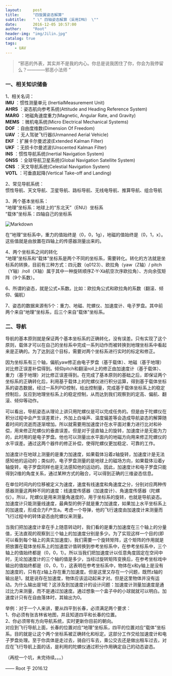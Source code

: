 ```yaml
---
layout:     post
title:      "四旋翼姿态解算"
subtitle:   " \" 四轴姿态解算（采用IMU） \""
date:       2016-12-05 10:57:00
author:     "Root"
header-img: "img/Jilin.jpg"
catalog: true
tags:
    - UAV
---
```


> “邪恶的外表，其实并不是我的内心。你总是说我困住了你，你会为我停留么？————邪恶小法师 ”

### 一、相关知识储备

1、相关名词：  
**IMU**  ：惯性测量单元 (InertialMeasurement Unit)  
**AHRS** ：姿态航向参考系统(Attitude and Heading Reference System)  
**MARG** ：地磁角速度重力(Magnetic, Angular Rate, and Gravity)  
**MEMS** ：微机电系统(Micro Electrical Mechanical Systems)  
**DOF**  ：自由度维数(Dimension Of Freedom)  
**UAV**  ：无人驾驶飞行器(Unmanned Aerial Vehicle)  
**EKF**  ：扩展卡尔曼滤波(Extended Kalman Filter)  
**UKF**  ：无损卡尔曼滤波(Unscented Kalman Filter)  
**INS**  ：惯性导航系统(Inertial Navigation System)  
**GNSS** ：全球导航卫星系统(Global Navigation Satellite System)  
**CNS**  ：天文导航系统(Celestial Navigation System)  
**VOTL** ：可垂直起降(Vertical Take-off and Landing)  

2、常见导航系统：     
惯性导航、天文导航、卫星导航、路标导航、无线电导航、推算导航、组合导航   

3、两个基本坐标系：  
“地理”坐标系：地球上的“东北天”（ENU）坐标系   
“载体”坐标系：四轴自己的坐标系

![Markdown](http://p1.bpimg.com/572619/08558a19f76ba702.jpg)

在“地理”坐标系中，重力的值始终是（0，0，1g），地磁的值始终是（0，1，x）。这些值就是由放置在四轴上的传感器测量出来的。

4、两个坐标系之间的转化   
“地理”坐标系和“载体”坐标系是两个不同的坐标系，需要转化。转化的方法就是坐标系的转换，目前有三种方式：四元数（q0123）、欧拉角（yaw（Z轴）/ pitch（Y轴）/roll（X轴）属于其中一种旋转顺序Z-Y-Xà航空次序欧拉角）、方向余弦矩阵（9个系数）。

6、所谓的姿态，就是公式+系数。比如：欧拉角公式和欧拉角的系数（翻滚、倾仰、偏航）

7、姿态的数据来源有5个：重力、地磁、陀螺仪、加速度计、电子罗盘。其中前两个来自“地理”坐标系，后三个来自“载体”坐标系。

### 二、导航

导航的基本原则就是保证两个基本坐标系的正确转化，没有误差。只有实现了这个原则，载体才可以在自己的坐标系中完成一系列动作而被转换到地理坐标系中看起来是正确的。为了达到这个目标，需要对两个坐标系进行实时的标定和修正。

因为坐标系有三个轴，偏航yaw修正由电子罗盘（基于载体）、地磁（基于地理）对比修正误差补偿得到。倾仰pitch和翻滚roll上的修正由加速度计（基于载体）、重力（基于地理）对比修正误差得到。在完成了基本原则的基础之后，即保证两个坐标系的正确转化后，利用基于载体上的陀螺仪进行积分运算，得到基于载体坐标系的姿态数据，经过一系列PID控制，给出控制量，完成基于载体坐标系上的稳定控制后，反应到地理坐标系上的稳定控制，从而达到我们观察到的定高、偏航、翻滚、倾仰等动作。

可以看出，导航姿态从理论上讲只用陀螺仪是可以完成任务的。但是由于陀螺仪在积分过程中会产生误差累计，外加上白噪声、温度偏差等会造成导航姿态的解算随着时间的流逝而逐渐增加。所以就需要用加速度计在水平面对重力进行比对和补偿，用来修正陀螺仪的垂直误差。但是对于竖直轴上的旋转，加速度计是无能为力的，此时用的是电子罗盘。他也可以测量出水平面内的地磁方向用来修正陀螺仪的水平误差。通过这两个器件的修正补偿，使得陀螺仪更加稳定、可靠的工作。

加速度计在地球上测量的是重力加速度，如果载体沿着z轴旋转，加速度计是无法感知他的运动的；类似的，电子罗盘测量的是地球上的磁场方向，如果载体沿着y轴旋转，电子罗盘同样也是无法感知他的运动的。因此，加速度计和电子罗盘只能得到2维的角度关系，通过某种方式的融合，可以得到正确的三维姿态信息。

在单位时间内的位移被定义为速度，速度有线速度和角速度之分，分别对应两种传感器测量这两种不同的速度：线速度传感器（加速度计）、角速度传感器（陀螺仪）。所以，陀螺仪是用来测量角速度的，用于坐标系的旋转，也就是导航姿态。加速度计只能测量线速度，最典型的例子就是重力加速度，如果加上水平坐标系上的加速度，形成合力F产生a。考虑一个导弹，他的飞行速度由加速度计来测量而飞行过程中的转体姿态由陀螺仪来测量。

当我们把加速度计拿在手上随意转动时，我们看的是重力加速度在三个轴上的分量值，无法直观的观察到三个轴上的加速度分别是多少。为了实现这样一个目的(即可以看到每个轴上的真实加速度)，我们需要一个旋转矩阵，这个矩阵的作用就是把放置在载体坐标系上的加速度计值转换到参考坐标系中，在参考坐标系中，三个轴上的值始终都是（0，0，1）。所以当我们把加速度计以任意角度固定在空间中时，无论加速度计的三个轴的值是多少，当经过旋转矩阵变换后，在参考坐标戏中输出的值始终都是（0，0，1），这表明在参考坐标系中，物体在x和y轴上是没有加速度的，只有在z轴上存在重力加速度。但是这里又存在一个问题，既然z轴的输出是1，就是说存在加速度，物体应该运动起来才对。但是这里物体并没有运动。为什么输出是1呢？这涉及到加速度计的设计问题：加速度计测量加速度是通过比力来测量，而不是通过加速度。通过想象一个盒子中的小球就就可以明白。加速度计只有在自由落体时，其输出为0。

举例：对于一个人来讲，要从四平到长春，必须满足两个要求：   
1、你必须有张吉林省地图，并且知道四平和长春的位置。   
2、你必须带有方向导航系统，实时更新你目前的朝向。   
对应到飞行导航上面，长春的位置对应“地理”坐标系，四平的位置对应“载体”坐标系。目的就是让这个两个坐标系被正确转化和标定。这部分工作交给加速度计和电子罗盘处理。至于你具体是走过去，骑自行车去，乘公交去还是做出租车过去，对应在飞行导航上面的话，是利用的陀螺仪通过积分作用确定自己的动态姿态。

（再挖一个坑，未完待续。。。）



—— Root 于 2016.12


